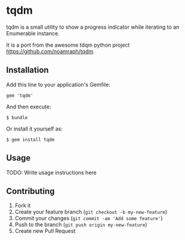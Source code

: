 # tqdm

tqdm is a small utility to show a progress indicator while iterating to an Enumerable instance.

It is a port from the awesome tdqm python project <a href="https://github.com/noamraph/tqdm" target="_blank">https://github.com/noamraph/tqdm</a>.

## Installation

Add this line to your application's Gemfile:

    gem 'tqdm'

And then execute:

    $ bundle

Or install it yourself as:

    $ gem install tqdm

## Usage

TODO: Write usage instructions here

## Contributing

1. Fork it
2. Create your feature branch (`git checkout -b my-new-feature`)
3. Commit your changes (`git commit -am 'Add some feature'`)
4. Push to the branch (`git push origin my-new-feature`)
5. Create new Pull Request
